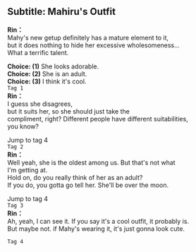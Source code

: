 # 

  
## Subtitle: Mahiru's Outfit
  
**Rin：**  
Mahy's new getup definitely has a mature element to it,  
but it does nothing to hide her excessive wholesomeness...  
What a terrific talent.  
  
**Choice: (1)**  She looks adorable.  
**Choice: (2)**  She is an adult.  
**Choice: (3)**  I think it's cool.  
`Tag 1`  
**Rin：**  
I guess she disagrees,  
but it suits her, so she should just take the  
compliment, right? Different people have different suitabilities,  
you know?  
  
Jump to tag 4  
`Tag 2`  
**Rin：**  
Well yeah, she is the oldest among us. But that's not what  
I'm getting at.  
Hold on, do you really think of her as an adult?  
If you do, you gotta go tell her. She'll be over the moon.  
  
Jump to tag 4  
`Tag 3`  
**Rin：**  
Ah, yeah, I can see it. If you say it's a cool outfit, it probably is.  
But maybe not. if Mahy's wearing it, it's just gonna look cute.  
  
`Tag 4`  
